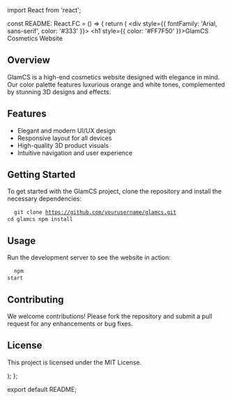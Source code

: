 import React from 'react';

const README: React.FC = () => {
  return (
    <div style={{ fontFamily: 'Arial, sans-serif', color: '#333' }}>
      <h1 style={{ color: '#FF7F50' }}>GlamCS Cosmetics Website</h1>
      <h2>Overview</h2>
      <p>
        GlamCS is a high-end cosmetics website designed with elegance in mind. 
        Our color palette features luxurious orange and white tones, complemented by 
        stunning 3D designs and effects.
      </p>
      <h2>Features</h2>
      <ul>
        <li>Elegant and modern UI/UX design</li>
        <li>Responsive layout for all devices</li>
        <li>High-quality 3D product visuals</li>
        <li>Intuitive navigation and user experience</li>
      </ul>
      <h2>Getting Started</h2>
      <p>
        To get started with the GlamCS project, clone the repository and install 
        the necessary dependencies:
      </p>
      <pre>
        <code>
          git clone https://github.com/yourusername/glamcs.git
          cd glamcs
          npm install
        </code>
      </pre>
      <h2>Usage</h2>
      <p>
        Run the development server to see the website in action:
      </p>
      <pre>
        <code>
          npm start
        </code>
      </pre>
      <h2>Contributing</h2>
      <p>
        We welcome contributions! Please fork the repository and submit a pull request 
        for any enhancements or bug fixes.
      </p>
      <h2>License</h2>
      <p>
        This project is licensed under the MIT License.
      </p>
    </div>
  );
};

export default README;